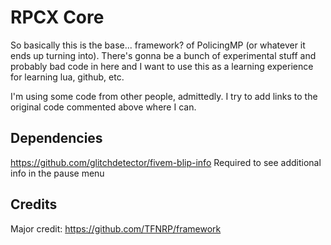 # RPCX Core
So basically this is the base... framework? of PolicingMP (or whatever it ends up turning into).
There's gonna be a bunch of experimental stuff and probably bad code in here and I want to use this as a learning experience for learning lua, github, etc.

I'm using some code from other people, admittedly. I try to add links to the original code commented above where I can.

## Dependencies
https://github.com/glitchdetector/fivem-blip-info Required to see additional info in the pause menu

## Credits
Major credit: https://github.com/TFNRP/framework
